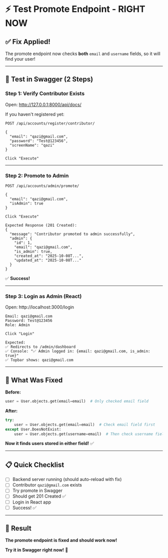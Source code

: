 # ⚡ Test Promote Endpoint - RIGHT NOW

## ✅ Fix Applied!

The promote endpoint now checks **both** `email` and `username` fields, so it will find your user!

---

## 🧪 Test in Swagger (2 Steps)

### **Step 1: Verify Contributor Exists**

Open: http://127.0.0.1:8000/api/docs/

If you haven't registered yet:
```
POST /api/accounts/register/contributor/

{
  "email": "qazi@gmail.com",
  "password": "Test@123456",
  "screenName": "qazi"
}

Click "Execute"
```

---

### **Step 2: Promote to Admin**

```
POST /api/accounts/admin/promote/

{
  "email": "qazi@gmail.com",
  "isAdmin": true
}

Click "Execute"

Expected Response (201 Created):
{
  "message": "Contributor promoted to admin successfully",
  "admin": {
    "id": 1,
    "email": "qazi@gmail.com",
    "is_admin": true,
    "created_at": "2025-10-08T...",
    "updated_at": "2025-10-08T..."
  }
}
```

✅ **Success!**

---

### **Step 3: Login as Admin (React)**

Open: http://localhost:3000/login

```
Email: qazi@gmail.com
Password: Test@123456
Role: Admin

Click "Login"

Expected:
✅ Redirects to /admin/dashboard
✅ Console: "✅ Admin logged in: {email: qazi@gmail.com, is_admin: true}"
✅ Topbar shows: qazi@gmail.com
```

---

## 🔧 What Was Fixed

**Before:**
```python
user = User.objects.get(email=email)  # Only checked email field
```

**After:**
```python
try:
    user = User.objects.get(email=email)  # Check email field first
except User.DoesNotExist:
    user = User.objects.get(username=email)  # Then check username field
```

**Now it finds users stored in either field!** ✅

---

## 📋 Quick Checklist

- [ ] Backend server running (should auto-reload with fix)
- [ ] Contributor `qazi@gmail.com` exists
- [ ] Try promote in Swagger
- [ ] Should get 201 Created ✅
- [ ] Login in React app
- [ ] Success! ✅

---

## 🎉 Result

**The promote endpoint is fixed and should work now!**

**Try it in Swagger right now!** 🚀

